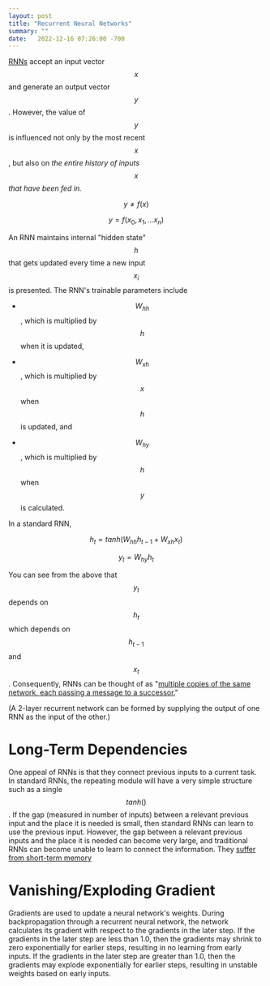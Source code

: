```yaml
---
layout: post
title: "Recurrent Neural Networks"
summary: ""
date:   2022-12-16 07:26:00 -700
---
```


[RNNs][1] accept an input vector $$x$$ and generate an output vector $$y$$.
However, the value of $$y$$ is influenced not only by the most recent $$x$$,
but also on _the entire history of inputs $$x$$ that have been fed in._

$$y \neq f(x)$$

$$y = f(x_0, x_1, ... x_n)$$

An RNN maintains internal "hidden state" $$h$$ that gets updated every time a
new input $$x_i$$ is presented. The RNN's trainable parameters include

* $$W_{hh}$$, which is multiplied by $$h$$ when it is updated,

* $$W_{xh}$$, which is multiplied by $$x$$ when $$h$$ is updated, and

* $$W_{hy}$$, which is multiplied by $$h$$ when $$y$$ is calculated.

In a standard RNN,

$$h_t = tanh(W_{hh}h_{t-1} + W_{xh}x_t)$$

$$y_t = W_{hy}h_t$$

You can see from the above that $$y_t$$ depends on $$h_t$$ which depends on
$$h_{t-1}$$ and $$x_t$$. Consequently, RNNs can be thought of as "[multiple
copies of the same network, each passing a message to a successor.][2]"

(A 2-layer recurrent network can be formed by supplying the output of one RNN
as the input of the other.)

# Long-Term Dependencies

One appeal of RNNs is that they connect previous inputs to a current task. In
standard RNNs, the repeating module will have a very simple structure such as a
single $$tanh()$$. If the gap (measured in number of inputs) between a relevant
previous input and the place it is needed is small, then standard RNNs can
learn to use the previous input. However, the gap between a relevant previous
inputs and the place it is needed can become very large, and traditional RNNs
can become unable to learn to connect the information. They [suffer from short-term memory][3]

# Vanishing/Exploding Gradient

Gradients are used to update a neural network's weights. During backpropagation
through a recurrent neural network, the network calculates its gradient with
respect to the gradients in the later step. If the gradients in the later step
are less than 1.0, then the gradients may shrink to zero exponentially for
earlier steps, resulting in no learning from early inputs. If the gradients in
the later step are greater than 1.0, then the gradients may explode
exponentially for earlier steps, resulting in unstable weights based on early
inputs.

[1]: <https://colah.github.io/posts/2015-08-Understanding-LSTMs/> "Understanding LSTM Networks"

[2]: <http://karpathy.github.io/2015/05/21/rnn-effectiveness/> "The Unreasonable Efectiveness of Recurrent Neural Networks"

[3]: <https://towardsdatascience.com/illustrated-guide-to-lstms-and-gru-s-a-step-by-step-explanation-44e9eb85bf21> "Illustrated Guide to LSTM’s and GRU’s: A step by step explanation"